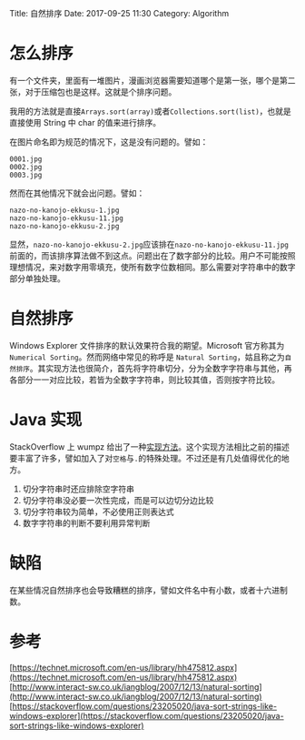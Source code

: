 Title: 自然排序
Date: 2017-09-25 11:30
Category: Algorithm

# 怎么排序

有一个文件夹，里面有一堆图片，漫画浏览器需要知道哪个是第一张，哪个是第二张，对于压缩包也是这样。这就是个排序问题。

我用的方法就是直接`Arrays.sort(array)`或者`Collections.sort(list)`，也就是直接使用 String 中 char 的值来进行排序。

在图片命名即为规范的情况下，这是没有问题的。譬如：

    0001.jpg
    0002.jpg
    0003.jpg

然而在其他情况下就会出问题。譬如：

    nazo-no-kanojo-ekkusu-1.jpg
    nazo-no-kanojo-ekkusu-11.jpg
    nazo-no-kanojo-ekkusu-2.jpg

显然，`nazo-no-kanojo-ekkusu-2.jpg`应该排在`nazo-no-kanojo-ekkusu-11.jpg`前面的，而该排序算法做不到这点。问题出在了数字部分的比较。用户不可能按照理想情况，来对数字用零填充，使所有数字位数相同。那么需要对字符串中的数字部分单独处理。

# 自然排序

Windows Explorer 文件排序的默认效果符合我的期望。Microsoft 官方称其为 `Numerical Sorting`。然而网络中常见的称呼是 `Natural Sorting`，姑且称之为`自然排序`。其实现方法也很简介，首先将字符串切分，分为全数字字符串与其他，再各部分一一对应比较，若皆为全数字字符串，则比较其值，否则按字符比较。

# Java 实现

StackOverflow 上 wumpz 给出了一种[实现方法](https://stackoverflow.com/a/23249000)。这个实现方法相比之前的描述要丰富了许多，譬如加入了对`空格`与`.`的特殊处理。不过还是有几处值得优化的地方。

1. 切分字符串时还应排除空字符串
2. 切分字符串没必要一次性完成，而是可以边切分边比较
3. 切分字符串较为简单，不必使用正则表达式
4. 数字字符串的判断不要利用异常判断

<script src="https://gist.github.com/seven332/eadc44f1b35f756e46c410a8487fcc1d.js"></script>

# 缺陷

在某些情况自然排序也会导致糟糕的排序，譬如文件名中有小数，或者十六进制数。

# 参考

[https://technet.microsoft.com/en-us/library/hh475812.aspx](https://technet.microsoft.com/en-us/library/hh475812.aspx)  
[http://www.interact-sw.co.uk/iangblog/2007/12/13/natural-sorting](http://www.interact-sw.co.uk/iangblog/2007/12/13/natural-sorting)  
[https://stackoverflow.com/questions/23205020/java-sort-strings-like-windows-explorer](https://stackoverflow.com/questions/23205020/java-sort-strings-like-windows-explorer)
